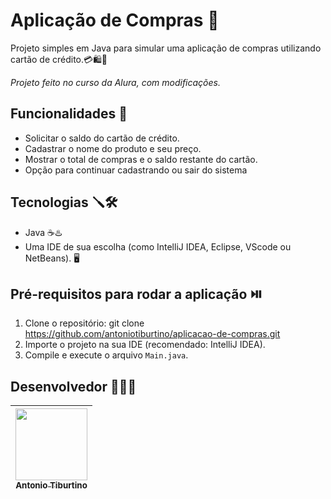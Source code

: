 # Aplicação de Compras 💸

Projeto simples em Java para simular uma aplicação de compras utilizando cartão de crédito.💳🛍️🛒

*Projeto feito no curso da Alura, com modificações.*

## Funcionalidades 🚀

- Solicitar o saldo do cartão de crédito.
- Cadastrar o nome do produto e seu preço.
- Mostrar o total de compras e o saldo restante do cartão.
- Opção para continuar cadastrando ou sair do sistema

## Tecnologias 🪛🛠️

- Java ☕♨️
- Uma IDE de sua escolha (como IntelliJ IDEA, Eclipse, VScode ou NetBeans). 🖥️

## Pré-requisitos para rodar a aplicação ⏯️

1. Clone o repositório:
git clone https://github.com/antoniotiburtino/aplicacao-de-compras.git
2. Importe o projeto na sua IDE (recomendado: IntelliJ IDEA).
3. Compile e execute o arquivo `Main.java`.

## Desenvolvedor 🧑🏻‍💻
| [<img loading="antonio" src="https://avatars.githubusercontent.com/u/156551571?v=4" width=115><br><sub>Antonio Tiburtino</sub>](https://github.com/antoniotiburtino) |
| :---:


